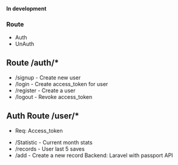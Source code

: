 #### In development
### Route
* Auth
* UnAuth
## Route /auth/*
* /signup - Create new user
* /login - Create access_token for user
* /register - Create a user
* /logout - Revoke access_token
## Auth Route /user/*
- Req: Access_token
* /Statistic -  Current month stats
* /records - User last 5 saves
* /add - Create a new record
Backend: Laravel with passport API

